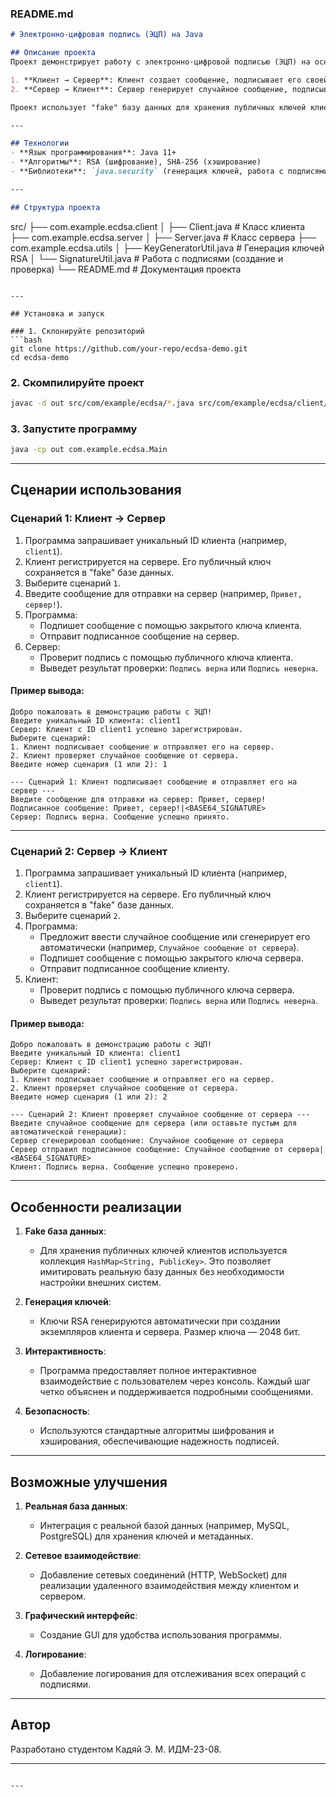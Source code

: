 ### **README.md**

```markdown
# Электронно-цифровая подпись (ЭЦП) на Java

## Описание проекта
Проект демонстрирует работу с электронно-цифровой подписью (ЭЦП) на основе алгоритмов **RSA** и **SHA-256**. Реализованы два основных сценария взаимодействия клиента и сервера:

1. **Клиент → Сервер**: Клиент создает сообщение, подписывает его своей цифровой подписью и отправляет на сервер. Сервер проверяет подпись и подтверждает достоверность сообщения.
2. **Сервер → Клиент**: Сервер генерирует случайное сообщение, подписывает его и отправляет клиенту. Клиент проверяет подпись и подтверждает достоверность сообщения.

Проект использует "fake" базу данных для хранения публичных ключей клиентов, что делает его полностью автономным и готовым к использованию в учебных или тестовых целях.

---

## Технологии
- **Язык программирования**: Java 11+
- **Алгоритмы**: RSA (шифрование), SHA-256 (хэширование)
- **Библиотеки**: `java.security` (генерация ключей, работа с подписями)

---

## Структура проекта
```
src/
├── com.example.ecdsa.client
│   ├── Client.java               # Класс клиента
├── com.example.ecdsa.server
│   ├── Server.java               # Класс сервера
├── com.example.ecdsa.utils
│   ├── KeyGeneratorUtil.java     # Генерация ключей RSA
│   └── SignatureUtil.java        # Работа с подписями (создание и проверка)
└── README.md                     # Документация проекта
```

---

## Установка и запуск

### 1. Склонируйте репозиторий
```bash
git clone https://github.com/your-repo/ecdsa-demo.git
cd ecdsa-demo
```

### 2. Скомпилируйте проект
```bash
javac -d out src/com/example/ecdsa/*.java src/com/example/ecdsa/client/*.java src/com/example/ecdsa/server/*.java src/com/example/ecdsa/utils/*.java
```

### 3. Запустите программу
```bash
java -cp out com.example.ecdsa.Main
```

---

## Сценарии использования

### **Сценарий 1: Клиент → Сервер**
1. Программа запрашивает уникальный ID клиента (например, `client1`).
2. Клиент регистрируется на сервере. Его публичный ключ сохраняется в "fake" базе данных.
3. Выберите сценарий `1`.
4. Введите сообщение для отправки на сервер (например, `Привет, сервер!`).
5. Программа:
   - Подпишет сообщение с помощью закрытого ключа клиента.
   - Отправит подписанное сообщение на сервер.
6. Сервер:
   - Проверит подпись с помощью публичного ключа клиента.
   - Выведет результат проверки: `Подпись верна` или `Подпись неверна`.

#### Пример вывода:
```
Добро пожаловать в демонстрацию работы с ЭЦП!
Введите уникальный ID клиента: client1
Сервер: Клиент с ID client1 успешно зарегистрирован.
Выберите сценарий:
1. Клиент подписывает сообщение и отправляет его на сервер.
2. Клиент проверяет случайное сообщение от сервера.
Введите номер сценария (1 или 2): 1

--- Сценарий 1: Клиент подписывает сообщение и отправляет его на сервер ---
Введите сообщение для отправки на сервер: Привет, сервер!
Подписанное сообщение: Привет, сервер!|<BASE64_SIGNATURE>
Сервер: Подпись верна. Сообщение успешно принято.
```

---

### **Сценарий 2: Сервер → Клиент**
1. Программа запрашивает уникальный ID клиента (например, `client1`).
2. Клиент регистрируется на сервере. Его публичный ключ сохраняется в "fake" базе данных.
3. Выберите сценарий `2`.
4. Программа:
   - Предложит ввести случайное сообщение или сгенерирует его автоматически (например, `Случайное сообщение от сервера`).
   - Подпишет сообщение с помощью закрытого ключа сервера.
   - Отправит подписанное сообщение клиенту.
5. Клиент:
   - Проверит подпись с помощью публичного ключа сервера.
   - Выведет результат проверки: `Подпись верна` или `Подпись неверна`.

#### Пример вывода:
```
Добро пожаловать в демонстрацию работы с ЭЦП!
Введите уникальный ID клиента: client1
Сервер: Клиент с ID client1 успешно зарегистрирован.
Выберите сценарий:
1. Клиент подписывает сообщение и отправляет его на сервер.
2. Клиент проверяет случайное сообщение от сервера.
Введите номер сценария (1 или 2): 2

--- Сценарий 2: Клиент проверяет случайное сообщение от сервера ---
Введите случайное сообщение для сервера (или оставьте пустым для автоматической генерации): 
Сервер сгенерировал сообщение: Случайное сообщение от сервера
Сервер отправил подписанное сообщение: Случайное сообщение от сервера|<BASE64_SIGNATURE>
Клиент: Подпись верна. Сообщение успешно проверено.
```

---

## Особенности реализации

1. **Fake база данных**:
   - Для хранения публичных ключей клиентов используется коллекция `HashMap<String, PublicKey>`. Это позволяет имитировать реальную базу данных без необходимости настройки внешних систем.

2. **Генерация ключей**:
   - Ключи RSA генерируются автоматически при создании экземпляров клиента и сервера. Размер ключа — 2048 бит.

3. **Интерактивность**:
   - Программа предоставляет полное интерактивное взаимодействие с пользователем через консоль. Каждый шаг четко объяснен и поддерживается подробными сообщениями.

4. **Безопасность**:
   - Используются стандартные алгоритмы шифрования и хэширования, обеспечивающие надежность подписей.

---

## Возможные улучшения

1. **Реальная база данных**:
   - Интеграция с реальной базой данных (например, MySQL, PostgreSQL) для хранения ключей и метаданных.

2. **Сетевое взаимодействие**:
   - Добавление сетевых соединений (HTTP, WebSocket) для реализации удаленного взаимодействия между клиентом и сервером.

3. **Графический интерфейс**:
   - Создание GUI для удобства использования программы.

4. **Логирование**:
   - Добавление логирования для отслеживания всех операций с подписями.

---

## Автор
Разработано студентом Кадяй Э. М. ИДМ-23-08.

---
```

---
